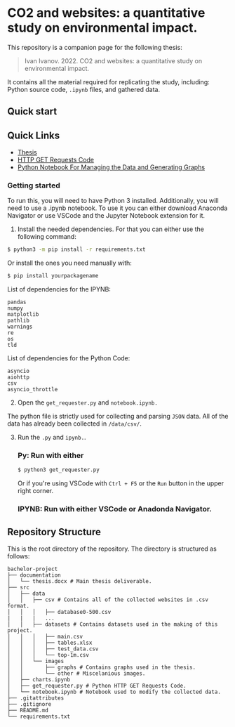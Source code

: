 # CO2 and websites: a quantitative study on environmental impact.
This repository is a companion page for the following thesis:
> Ivan Ivanov. 2022. CO2 and websites: a quantitative study on environmental impact.

It contains all the material required for replicating the study, including: Python source code, `.ipynb` files, and gathered data.

## Quick start
Quick Links
---------------

* [Thesis](documentation/thesis.docx)
* [HTTP GET Requests Code](src/get_requester.py)
* [Python Notebook For Managing the Data and Generating Graphs](src/get_requester.py)

### Getting started
To run this, you will need to have Python 3 installed. 
Additionally, you will need to use a .ipynb notebook. 
To use it you can either download Anaconda Navigator or use VSCode and the Jupyter Notebook extension for it.

1. Install the needed dependencies. For that you can either use the following command:

```bash
$ python3 -m pip install -r requirements.txt
```
Or install the ones you need manually with:

```bash
$ pip install yourpackagename
```

List of dependencies for the IPYNB:
```
pandas
numpy
matplotlib
pathlib
warnings
re
os
tld
```

List of dependencies for the Python Code:
```
asyncio
aiohttp
csv
asyncio_throttle
```

2. Open the `get_requester.py` and `notebook.ipynb.`

The python file is strictly used for collecting and parsing `JSON` data. All of the data has already been collected in `/data/csv/`.

3. Run the `.py` and `ipynb.`.

   ### Py: Run with either
   ```bash
   $ python3 get_requester.py
   ```
   Or if you're using VSCode with `Ctrl + F5` or the `Run` button in the upper right corner.

   ### IPYNB: Run with either VSCode or Anadonda Navigator.

## Repository Structure
This is the root directory of the repository. The directory is structured as follows:

    bachelor-project
    ├── documentation
    │   └── thesis.docx # Main thesis deliverable.
    ├── src
    │   ├── data
    │   │   ├── csv # Contains all of the collected websites in .csv format.
    │   │   │   ├── database0-500.csv
    |   |   |   ...
    │   │   ├── datasets # Contains datasets used in the making of this project.
    │   │   │   ├── main.csv
    │   │   │   ├── tables.xlsx
    │   │   │   ├── test_data.csv
    │   │   │   └── top-1m.csv
    │   │   └── images
    │   │       ├── graphs # Contains graphs used in the thesis.
    │   │       └── other # Miscelanious images.
    │   ├── charts.ipynb
    │   ├── get_requester.py # Python HTTP GET Requests Code.
    │   └── notebook.ipynb # Notebook used to modify the collected data.
    ├── .gitattributes
    ├── .gitignore
    ├── README.md
    └── requirements.txt